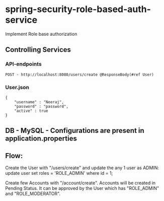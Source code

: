 # spring-security-role-based-auth-service
Implement Role base authorization

## Controlling Services
### API-endpoints
```
POST - http://localhost:8080/users/create @ResponseBody(#ref User)
```
### User.json
```
{
    "username" : "Neeraj",
    "password" : "password",
    "active" : true
}

```
## DB - MySQL - Configurations are present in application.properties

## Flow:
Create the User with "/users/create" and update the any 1 user as ADMIN:
update user set roles = 'ROLE_ADMIN' where id = 1;

Create few Accounts with "/account/create". Accounts will be created in Pending Status.
It can be approved by the User which has "ROLE_ADMIN" and "ROLE_MODERATOR".

